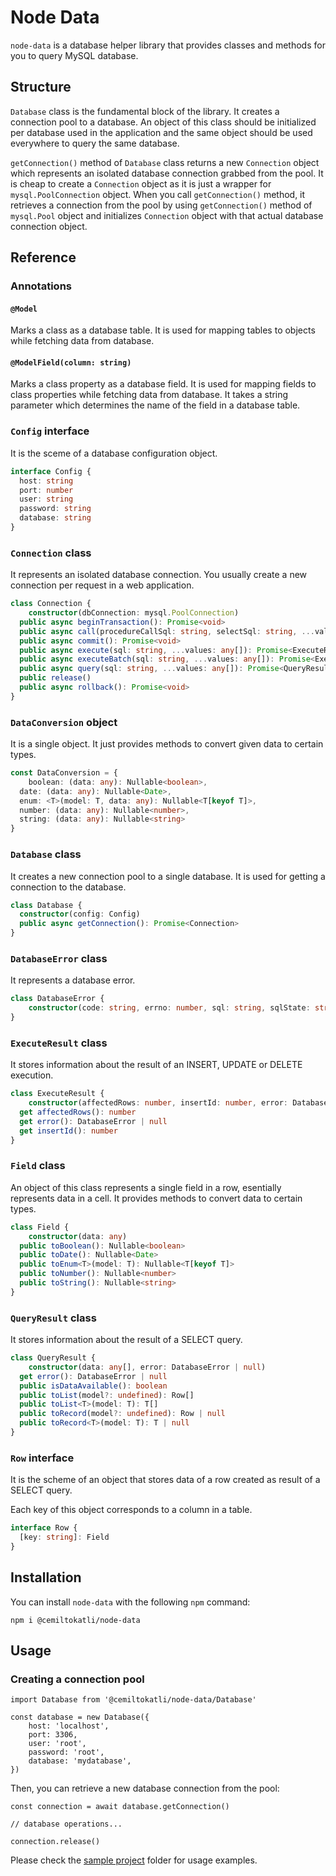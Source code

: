 # Node Data

`node-data` is a database helper library that provides classes and methods for you to query MySQL database.

## Structure

`Database` class is the fundamental block of the library. It creates a connection pool to a database. An object of this class should be initialized per database used in the application and the same object should be used everywhere to query the same database.

`getConnection()` method of `Database` class returns a new `Connection` object which represents an isolated database connection grabbed from the pool. It is cheap to create a `Connection` object as it is just a wrapper for `mysql.PoolConnection` object. When you call `getConnection()` method, it retrieves a connection from the pool by using `getConnection()` method of `mysql.Pool` object and initializes `Connection` object with that actual database connection object.

## Reference

### Annotations

#### `@Model`

Marks a class as a database table. It is used for mapping tables to objects while fetching data from database.

#### `@ModelField(column: string)`

Marks a class property as a database field. It is used for mapping fields to class properties while fetching data from database. It takes a string parameter which determines the name of the field in a database table.

### `Config` interface

It is the sceme of a database configuration object.

```typescript
interface Config {
  host: string
  port: number
  user: string
  password: string
  database: string
}
```

### `Connection` class

It represents an isolated database connection. You usually create a new connection per request in a web application. 

```typescript
class Connection {
	constructor(dbConnection: mysql.PoolConnection)
  public async beginTransaction(): Promise<void>
  public async call(procedureCallSql: string, selectSql: string, ...values: any[]): Promise<QueryResult>
  public async commit(): Promise<void>
  public async execute(sql: string, ...values: any[]): Promise<ExecuteResult>
  public async executeBatch(sql: string, ...values: any[]): Promise<ExecuteResult>
  public async query(sql: string, ...values: any[]): Promise<QueryResult>
  public release()
  public async rollback(): Promise<void>
}
```

### `DataConversion` object

It is a single object. It just provides methods to convert given data to certain types.

```typescript
const DataConversion = {
	boolean: (data: any): Nullable<boolean>,
  date: (data: any): Nullable<Date>,
  enum: <T>(model: T, data: any): Nullable<T[keyof T]>,
  number: (data: any): Nullable<number>,
  string: (data: any): Nullable<string>
}
```

### `Database` class

It creates a new connection pool to a single database. It is used for getting a connection to the database.

```typescript
class Database {
  constructor(config: Config)
  public async getConnection(): Promise<Connection>
}
```

### `DatabaseError` class

It represents a database error.

```typescript
class DatabaseError {
	constructor(code: string, errno: number, sql: string, sqlState: string, sqlMessage: string)
}
```

### `ExecuteResult` class

It stores information about the result of an INSERT, UPDATE or DELETE execution.

```typescript
class ExecuteResult {
	constructor(affectedRows: number, insertId: number, error: DatabaseError | null)
  get affectedRows(): number
  get error(): DatabaseError | null
  get insertId(): number
}
```

### `Field` class

An object of this class represents a single field in a row, esentially represents data in a cell. It provides methods to convert data to certain types.

``` typescript
class Field {
	constructor(data: any)
  public toBoolean(): Nullable<boolean>
  public toDate(): Nullable<Date>
  public toEnum<T>(model: T): Nullable<T[keyof T]>
  public toNumber(): Nullable<number>
  public toString(): Nullable<string>
}
```

### `QueryResult` class

It stores information about the result of a SELECT query.

```typescript
class QueryResult {
	constructor(data: any[], error: DatabaseError | null)
  get error(): DatabaseError | null
  public isDataAvailable(): boolean
  public toList(model?: undefined): Row[]
  public toList<T>(model: T): T[]
  public toRecord(model?: undefined): Row | null
  public toRecord<T>(model: T): T | null
}
```

### `Row` interface

It is the scheme of an object that stores data of a row created as result of a SELECT query.

Each key of this object corresponds to a column in a table.

```typescript
interface Row {
  [key: string]: Field
}
```

## Installation

You can install `node-data` with the following `npm` command:

```
npm i @cemiltokatli/node-data
```

## Usage

### Creating a connection pool

```
import Database from '@cemiltokatli/node-data/Database'

const database = new Database({
    host: 'localhost',
    port: 3306,
    user: 'root',
    password: 'root',
    database: 'mydatabase',
})
```

Then, you can retrieve a new database connection from the pool:

```
const connection = await database.getConnection()

// database operations...

connection.release()
```

Please check the [sample project](https://github.com/cemiltokatli/node-data-sample) folder for usage examples.
